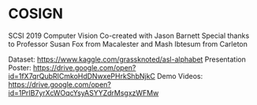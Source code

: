 # COSIGN
SCSI 2019 Computer Vision
Co-created with Jason Barnett
Special thanks to Professor Susan Fox from Macalester and Mash Ibtesum from Carleton

Dataset: https://www.kaggle.com/grassknoted/asl-alphabet
Presentation Poster: https://drive.google.com/open?id=1fX7qrQubRICmkoHdDNwxePHrkShbNjkC
Demo Videos: https://drive.google.com/open?id=1PrIB7yrXcWOqcYsyASYYZdrMsgxzWFMw
